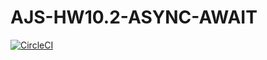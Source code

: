 # AJS-HW10.2-ASYNC-AWAIT
[![CircleCI](https://circleci.com/gh/Sych95/AJS-HW10.2-ASYNC-AWAIT/tree/master.svg?style=svg)](https://circleci.com/gh/Sych95/AJS-HW10.2-ASYNC-AWAIT/tree/master)
